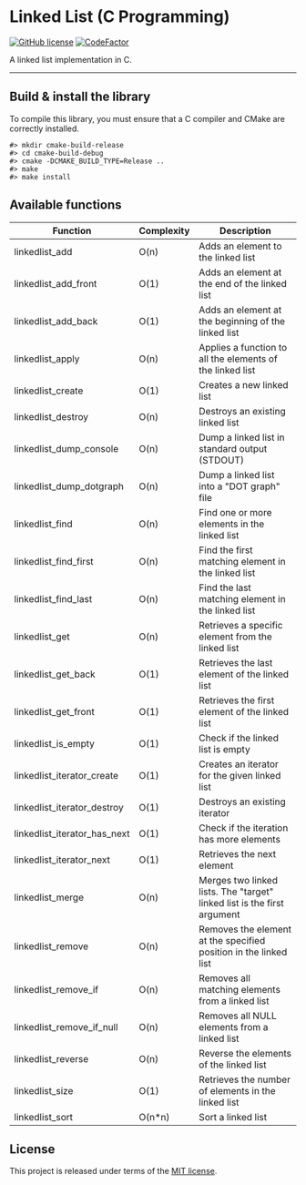 # Linked List (C Programming)

[![GitHub license](https://img.shields.io/badge/license-MIT-blue.svg)](https://github.com/thibaultmeyer/linked-list-c/blob/master/LICENSE)
[![CodeFactor](https://www.codefactor.io/repository/github/thibaultmeyer/linked-list-c/badge)](https://www.codefactor.io/repository/github/thibaultmeyer/linked-list-c)

A linked list implementation in C.
*****


## Build & install the library
To compile this library, you must ensure that a C compiler and CMake are correctly installed.

    #> mkdir cmake-build-release
    #> cd cmake-build-debug
    #> cmake -DCMAKE_BUILD_TYPE=Release ..
    #> make
    #> make install



## Available functions

| Function                     | Complexity  | Description                                                             |
| ---------------------------- | ----------- | ----------------------------------------------------------------------- |
| linkedlist_add               | O(n)        | Adds an element to the linked list                                      |
| linkedlist_add_front         | O(1)        | Adds an element at the end of the linked list                           |
| linkedlist_add_back          | O(1)        | Adds an element at the beginning of the linked list                     |
| linkedlist_apply             | O(n)        | Applies a function to all the elements of the linked list               |
| linkedlist_create            | O(1)        | Creates a new linked list                                               |
| linkedlist_destroy           | O(n)        | Destroys an existing linked list                                        |
| linkedlist_dump_console      | O(n)        | Dump a linked list in standard output (STDOUT)                          |
| linkedlist_dump_dotgraph     | O(n)        | Dump a linked list into a "DOT graph" file                              |
| linkedlist_find              | O(n)        | Find one or more elements in the linked list                            |
| linkedlist_find_first        | O(n)        | Find the first matching element in the linked list                      |
| linkedlist_find_last         | O(n)        | Find the last matching element in the linked list                       |
| linkedlist_get               | O(n)        | Retrieves a specific element from the linked list                       |
| linkedlist_get_back          | O(1)        | Retrieves the last element of the linked list                           |
| linkedlist_get_front         | O(1)        | Retrieves the first element of the linked list                          |
| linkedlist_is_empty          | O(1)        | Check if the linked list is empty                                       |
| linkedlist_iterator_create   | O(1)        | Creates an iterator for the given linked list                           |
| linkedlist_iterator_destroy  | O(1)        | Destroys an existing iterator                                           |
| linkedlist_iterator_has_next | O(1)        | Check if the iteration has more elements                                |
| linkedlist_iterator_next     | O(1)        | Retrieves the next element                                              |
| linkedlist_merge             | O(n)        | Merges two linked lists. The "target" linked list is the first argument |
| linkedlist_remove            | O(n)        | Removes the element at the specified position in the linked list        |
| linkedlist_remove_if         | O(n)        | Removes all matching elements from a linked list                        |
| linkedlist_remove_if_null    | O(n)        | Removes all NULL elements from a linked list                            |
| linkedlist_reverse           | O(n)        | Reverse the elements of the linked list                                 |
| linkedlist_size              | O(1)        | Retrieves the number of elements in the linked list                     |
| linkedlist_sort              | O(n*n)      | Sort a linked list                                                      |



## License
This project is released under terms of the [MIT license](https://github.com/thibaultmeyer/linked-list-c/blob/master/LICENSE).
